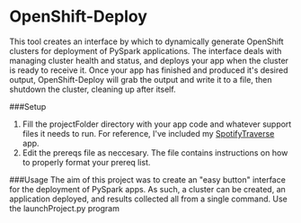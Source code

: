 # OpenShift-Deploy

This tool creates an interface by which to dynamically generate OpenShift clusters for deployment of PySpark applications. The interface deals with managing cluster health and status, and deploys your app when the cluster is ready to receive it. Once your app has finished and produced it's desired output, OpenShift-Deploy will grab the output and write it to a file, then shutdown the cluster, cleaning up after itself.

###Setup
1. Fill the projectFolder directory with your app code and whatever support files it needs to run. For reference, I've included my [SpotifyTraverse](https://github.com/RobGeada/SpotifyTraverse) app.
2. Edit the prereqs file as neccesary. The file contains instructions on how to properly format your prereq list.

###Usage
The aim of this project was to create an "easy button" interface for the deployment of PySpark apps. As such, a cluster can be created, an application deployed, and results collected all from a single command. Use the launchProject.py program
